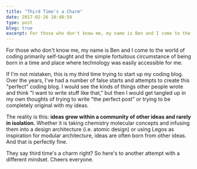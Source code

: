 ```yaml
---
title: "Third Time's a Charm"
date: 2017-02-26 10:48:59
type: post
blog: true
excerpt: For those who don't know me, my name is Ben and I come to the world of coding primarily self-taught and the simple fortuitous circumstance of being born in a time and place where technology was easily accessible for me.
---
```


For those who don't know me, my name is Ben and I come to the world of coding primarily self-taught and the simple fortuitous circumstance of being born in a time and place where technology was easily accessible for me.

If I'm not mistaken, this is my third time trying to start up my coding blog. Over the years, I've had a number of false starts and attempts to create this "perfect" coding blog. I would see the kinds of things other people wrote and think "I want to write stuff like that," but then I would get tangled up in my own thoughts of trying to write "the perfect post" or trying to be completely original with my ideas.

The reality is this: **ideas grow within a community of other ideas and rarely in isolation.** Whether it is taking chemistry molecular concepts and infusing them into a design architecture (i.e. atomic design) or using Legos as inspiration for modular architecture, ideas are often born from other ideas. And that is perfectly fine.

They say third time's a charm right? So here's to another attempt with a different mindset. Cheers everyone.
